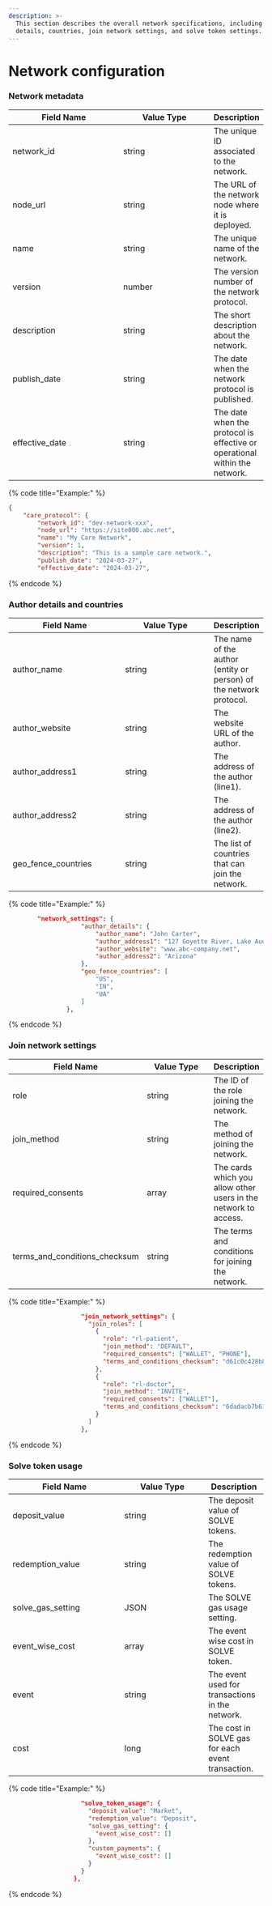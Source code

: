 ```yaml
---
description: >-
  This section describes the overall network specifications, including author
  details, countries, join network settings, and solve token settings.
---
```


# Network configuration

### Network metadata

<table><thead><tr><th width="213">Field Name</th><th width="174">Value Type</th><th>Description</th></tr></thead><tbody><tr><td>network_id</td><td>string</td><td>The unique ID associated to the network.</td></tr><tr><td>node_url</td><td>string</td><td>The URL of the network node where it is deployed.</td></tr><tr><td>name</td><td>string</td><td>The unique name of the network.</td></tr><tr><td>version</td><td>number</td><td>The version number of the network protocol.</td></tr><tr><td>description</td><td>string</td><td>The short description about the network.</td></tr><tr><td>publish_date</td><td>string</td><td>The date when the network protocol is published.</td></tr><tr><td>effective_date</td><td>string</td><td>The date when the protocol is effective or operational within the network.</td></tr></tbody></table>

{% code title="Example:" %}
```json
{
    "care_protocol": {
        "network_id": "dev-network-xxx",
        "node_url": "https://site000.abc.net",
        "name": "My Care Network",
        "version": 1,
        "description": "This is a sample care network.",
        "publish_date": "2024-03-27",
        "effective_date": "2024-03-27",
```
{% endcode %}

### Author details and countries

<table><thead><tr><th width="212">Field Name</th><th width="172">Value Type</th><th>Description</th></tr></thead><tbody><tr><td>author_name</td><td>string</td><td>The name of the author (entity or person) of the network protocol.</td></tr><tr><td>author_website</td><td>string</td><td>The website URL of the author.</td></tr><tr><td>author_address1</td><td>string</td><td>The address of the author (line1).</td></tr><tr><td>author_address2</td><td>string</td><td>The address of the author (line2).</td></tr><tr><td>geo_fence_countries</td><td>string</td><td>The list of countries that can join the network.</td></tr></tbody></table>

{% code title="Example:" %}
```json
        "network_settings": {
                    "author_details": {
                        "author_name": "John Carter",
                        "author_address1": "127 Goyette River, Lake Audreanne",
                        "author_website": "www.abc-company.net",
                        "author_address2": "Arizona"
                    },
                    "geo_fence_countries": [
                        "US",
                        "IN",
                        "UA"
                    ]
                },
```
{% endcode %}

### Join network settings

<table><thead><tr><th width="211">Field Name</th><th width="169">Value Type</th><th>Description</th></tr></thead><tbody><tr><td>role</td><td>string</td><td>The ID of the role joining the network.</td></tr><tr><td>join_method</td><td>string</td><td>The method of joining the network.</td></tr><tr><td>required_consents</td><td>array</td><td>The cards which you allow other users in the network to access.</td></tr><tr><td>terms_and_conditions_checksum</td><td>string</td><td>The terms and conditions for joining the network.</td></tr></tbody></table>

{% code title="Example:" %}
```json
                    "join_network_settings": {
                      "join_roles": [
                        {
                          "role": "rl-patient",
                          "join_method": "DEFAULT",
                          "required_consents": ["WALLET", "PHONE"],
                          "terms_and_conditions_checksum": "d61c0c428b88a19c1d0b9e10dae816fe"
                        },
                        {
                          "role": "rl-doctor",
                          "join_method": "INVITE",
                          "required_consents": ["WALLET"],
                          "terms_and_conditions_checksum": "6dadacb7b61860d446c5ebdffcc2be54"
                        }
                      ]
                    },
```
{% endcode %}

### Solve token usage

<table><thead><tr><th width="205">Field Name</th><th width="150">Value Type</th><th>Description</th></tr></thead><tbody><tr><td>deposit_value</td><td>string</td><td>The deposit value of SOLVE tokens.</td></tr><tr><td>redemption_value</td><td>string</td><td>The redemption value of SOLVE tokens.</td></tr><tr><td>solve_gas_setting</td><td>JSON</td><td>The SOLVE gas usage setting.</td></tr><tr><td>event_wise_cost</td><td>array</td><td>The event wise cost in SOLVE token.</td></tr><tr><td>event</td><td>string</td><td>The event used for transactions in the network.</td></tr><tr><td>cost</td><td>long</td><td>The cost in SOLVE gas for each event transaction.</td></tr></tbody></table>

{% code title="Example:" %}
```json
                    "solve_token_usage": {
                      "deposit_value": "Market",
                      "redemption_value": "Deposit",
                      "solve_gas_setting": {
                        "event_wise_cost": []
                      },
                      "custom_payments": {
                        "event_wise_cost": []
                      }
                    }
                  },
```
{% endcode %}
